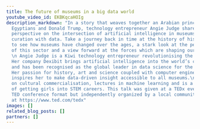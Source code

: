 ```yaml
---
title: The future of museums in a big data world
youtube_video_id: EKBKqcaHOIg
description_markdown: "In a story that weaves together an Arabian princess, the ancient
  Egyptians and Donald Trump, technology entrepreneur Angie Judge shares her unique
  perspective on the intersection of artificial intelligence in museums to democratise
  curation with data. Take a journey back in time at the history of history itself
  to see how museums have changed over the ages, a stark look at the perilous state
  of this sector and a view forward at the forces which are shaping our cultural future.
  \n Angie Judge is a Kiwi technology entrepreneur revolutionising the museum experience.
  Her company Dexibit brings artificial intelligence into the world’s cultural institutions
  and has been recognised as the global leader in data science for the cultural sector.
  Her passion for history, art and science coupled with computer engineering and analytics
  inspires her to make data-driven insight accessible to all museums.\n\nShe writes
  on cultural commercialisation, lectures in machine learning and is a proud supporter
  of getting girls into STEM careers. This talk was given at a TEDx event using the
  TED conference format but independently organized by a local community. Learn more
  at https://www.ted.com/tedx"
images: []
related_blog_posts: []
partners: []
---
```


